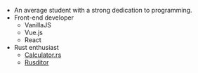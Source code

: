 - An average student with a strong dedication to programming.
- Front-end developer
  - VanillaJS
  - Vue.js
  - React
- Rust enthusiast
  - [Calculator.rs](https://github.com/BHznJNs/Calculator.rs)
  - [Rusditor](https://github.com/BHznJNs/Rusditor)

<!---
BHznJNs/BHznJNs is a ✨ special ✨ repository because its `README.md` (this file) appears on your GitHub profile.
You can click the Preview link to take a look at your changes.
--->

